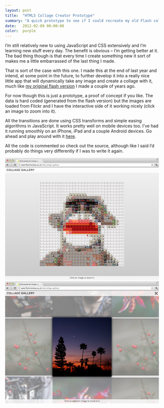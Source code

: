 ```yaml
---
layout: post
title:  "HTML5 Collage Creator Prototype"
summary: "A quick prototype to see if I could recreate my old Flash college creator using JS and CSS"
date:   2012-02-09 00:00:00
color:  purple
---
```


I’m still relatively new to using JavaScript and CSS extensively and I’m learning new stuff every day. The benefit is obvious – I’m getting better at it. The bad thing though is that every time I create something new it sort of makes me a little embarrassed of the last thing I made.

That is sort of the case with this one. I made this at the end of last year and intend, at some point in the future, to further develop it into a really nice little app that will dynamically take any image and create a collage with it, much like [my original flash version](http://minimalmonkey.com/collagecreator/) I made a couple of years ago.

For now though this is just a prototype, a proof of concept if you like. The data is hard coded (generated from the flash version) but the images are loaded from Flickr and I have the interactive side of it working nicely (click an image to zoom into it).

All the transitions are done using CSS transforms and simple easing algorithms in JavaScript. It works pretty well on mobile devices too. I’ve had it running smoothly on an iPhone, iPad and a couple Android devices. Go ahead and play around with it [here](http://www.flashmonkey.co.uk/lab/collage-gallery/).

All the code is commented so check out the source, although like I said I’d probably do things very differently if I was to write it again.

![Screenshot 1](/images/html5-collage-creator-prototype/screenshot-1.jpg)
![Screenshot 2](/images/html5-collage-creator-prototype/screenshot-2.jpg)
